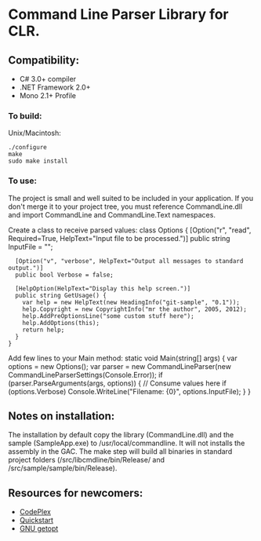 Command Line Parser Library for CLR.
===

Compatibility:
---
  - C# 3.0+ compiler
  - .NET Framework 2.0+
  - Mono 2.1+ Profile

### To build:

Unix/Macintosh:

    ./configure
    make
    sudo make install

### To use:

The project is small and well suited to be included in your application. If you don't merge it to your project tree, you must reference CommandLine.dll and import CommandLine and CommandLine.Text namespaces.

Create a class to receive parsed values:
    class Options {
      [Option("r", "read", Required=True, HelpText="Input file to be processed.")]
      public string InputFile = "";
    
      [Option("v", "verbose", HelpText="Output all messages to standard output.")]
      public bool Verbose = false;

      [HelpOption(HelpText="Display this help screen.")]
      public string GetUsage() {
        var help = new HelpText(new HeadingInfo("git-sample", "0.1"));
        help.Copyright = new CopyrightInfo("mr the author", 2005, 2012);
        help.AddPreOptionsLine("some custom stuff here");
        help.AddOptions(this);
        return help;
      }
    }

Add few lines to your Main method:
    static void Main(string[] args) {
      var options = new Options();
      var parser = new CommandLineParser(new CommandLineParserSettings(Console.Error));
      if (parser.ParseArguments(args, options)) {
        // Consume values here
        if (options.Verbose) Console.WriteLine("Filename: {0}", options.InputFile);
      }
    }

Notes on installation:
---
The installation by default copy the library (CommandLine.dll) and the sample (SampleApp.exe) to /usr/local/commandline. It will not installs the assembly in the GAC. The make step will build all binaries in standard project folders (/src/libcmdline/bin/Release/ and /src/sample/sample/bin/Release).

Resources for newcomers:
---
  - [CodePlex](http://commandline.codeplex.com)
  - [Quickstart](http://commandline.codeplex.com/wikipage?title=Quickstart&referringTitle=Documentation)
  - [GNU getopt](http://www.gnu.org/software/libc/manual/html_node/Getopt.html)
